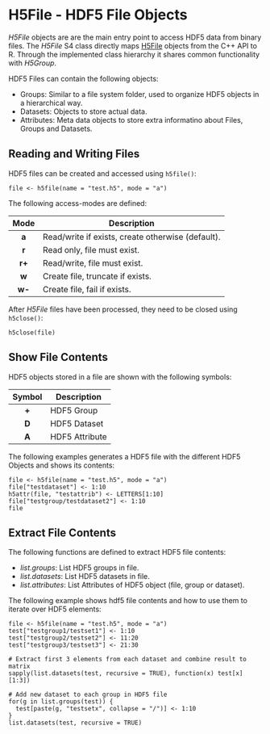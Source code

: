 # H5File - HDF5 File Objects

*H5File* objects are are the main entry point to access HDF5 data from binary files.
The *H5File* S4 class directly maps [H5File](https://www.hdfgroup.org/HDF5/doc/cpplus_RM/class_h5_1_1_h5_file.html) objects from the C++ API to R. Through the implemented class hierarchy it shares common functionality with *H5Group*. 

HDF5 Files can contain the following objects:
- Groups: Similar to a file system folder, used to organize HDF5 objects in a
  hierarchical way.
- Datasets: Objects to store actual data.
- Attributes: Meta data objects to store extra informatino about Files, Groups and Datasets.

## Reading and Writing Files
HDF5 files can be created and accessed using `h5file()`:
```
file <- h5file(name = "test.h5", mode = "a")
```

The following access-modes are defined:

| Mode |                    Description                    |
|:----:|---------------------------------------------------|
|   **a**  | Read/write if exists, create otherwise (default). |
|   **r**  | Read only, file must exist.                       |
|  **r+**  | Read/write, file must exist.                      |
|   **w**  | Create file, truncate if exists.                  |
|  **w-**  | Create file, fail if exists.                      |

After *H5File* files have been processed, they need to be closed using `h5close()`:
```
h5close(file)
```

## Show File Contents

HDF5 objects stored in a file are shown with the following symbols:

|Symbol|    Description        |
|:----:|-----------------------|
|**+** | HDF5 Group            |
|**D** | HDF5 Dataset          |
|**A** | HDF5 Attribute        |

The following examples generates a HDF5 file with the different HDF5 Objects and shows its contents:

```
file <- h5file(name = "test.h5", mode = "a")
file["testdataset"] <- 1:10
h5attr(file, "testattrib") <- LETTERS[1:10]
file["testgroup/testdataset2"] <- 1:10
file
```

## Extract File Contents

The following functions are defined to extract HDF5 file contents:
- *list.groups*: List HDF5 groups in file.
- *list.datasets*: List HDF5 datasets in file.
- *list.attributes*: List Attributes of HDF5 object (file, group or dataset).

The following example shows hdf5 file contents and how to use them to iterate over HDF5 elements:

```
file <- h5file(name = "test.h5", mode = "a")
test["testgroup1/testset1"] <- 1:10
test["testgroup2/testset2"] <- 11:20
test["testgroup3/testset3"] <- 21:30

# Extract first 3 elements from each dataset and combine result to matrix
sapply(list.datasets(test, recursive = TRUE), function(x) test[x][1:3])

# Add new dataset to each group in HDF5 file
for(g in list.groups(test)) {
  test[paste(g, "testsetx", collapse = "/")] <- 1:10
}
list.datasets(test, recursive = TRUE)
```











